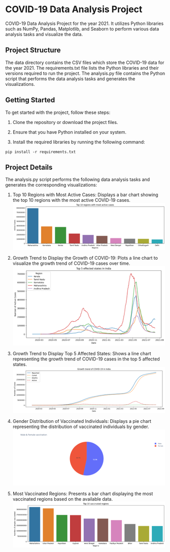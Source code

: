 # COVID-19 Data Analysis Project

COVID-19 Data Analysis Project for the year 2021. It utilizes Python libraries such as NumPy, Pandas, Matplotlib, and Seaborn to perform various data analysis tasks and visualize the data.

## Project Structure

The data directory contains the CSV files which store the COVID-19 data for the year 2021.
The requirements.txt file lists the Python libraries and their versions required to run the project.
The analysis.py file contains the Python script that performs the data analysis tasks and generates the visualizations.

## Getting Started
To get started with the project, follow these steps:

1. Clone the repository or download the project files.

2. Ensure that you have Python installed on your system.

3. Install the required libraries by running the following command:
```
pip install -r requirements.txt
```

## Project Details
The analysis.py script performs the following data analysis tasks and generates the corresponding visualizations:

1. Top 10 Regions with Most Active Cases: Displays a bar chart showing the top 10 regions with the most active COVID-19 cases.
![Alt Text](images/barplot_01.png)

2. Growth Trend to Display the Growth of COVID-19: Plots a line chart to visualize the growth trend of COVID-19 cases over time.
![Alt Text](images/lineplot_02.png)

3. Growth Trend to Display Top 5 Affected States: Shows a line chart representing the growth trend of COVID-19 cases in the top 5 affected states.
![Alt Text](images/lineplot_01.png)

4. Gender Distribution of Vaccinated Individuals: Displays a pie chart representing the distribution of vaccinated individuals by gender.
![Alt Text](images/pie.png)

5. Most Vaccinated Regions: Presents a bar chart displaying the most vaccinated regions based on the available data.
![Alt Text](images/barplot_02.png)
